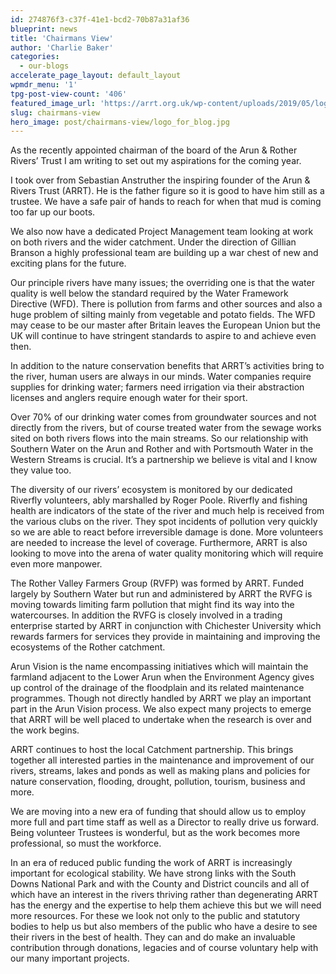 ```yaml
---
id: 274876f3-c37f-41e1-bcd2-70b87a31af36
blueprint: news
title: 'Chairmans View'
author: 'Charlie Baker'
categories:
  - our-blogs
accelerate_page_layout: default_layout
wpmdr_menu: '1'
tpg-post-view-count: '406'
featured_image_url: 'https://arrt.org.uk/wp-content/uploads/2019/05/logo_for_blog.jpg'
slug: chairmans-view
hero_image: post/chairmans-view/logo_for_blog.jpg
---
```

<p>As the recently appointed chairman of the board of the Arun & Rother Rivers’ Trust I am writing to set out my aspirations for the coming year.</p>
<p>I took over from Sebastian Anstruther the inspiring founder of the Arun & Rivers Trust (ARRT). He is the father figure so it is good to have him still as a trustee. We have a safe pair of hands to reach for when that mud is coming too far up our boots.</p>
<p>We also now have a dedicated Project Management team looking at work on both rivers and the wider catchment. Under the direction of Gillian Branson a highly professional team are building up a war chest of new and exciting plans for the future.</p>
<p>Our principle rivers have many issues; the overriding one is that the water quality is well below the standard required by the Water Framework Directive (WFD). There is pollution from farms and other sources and also a huge problem of silting mainly from vegetable and potato fields. The WFD may cease to be our master after Britain leaves the European Union but the UK will continue to have stringent standards to aspire to and achieve even then.</p>
<p>In addition to the nature conservation benefits that ARRT’s activities bring to the river, human users are always in our minds. Water companies require supplies for drinking water; farmers need irrigation via their abstraction licenses and anglers require enough water for their sport.</p>
<p>Over 70% of our drinking water comes from groundwater sources and not directly from the rivers, but of course treated water from the sewage works sited on both rivers flows into the main streams. So our relationship with Southern Water on the Arun and Rother and with Portsmouth Water in the Western Streams is crucial. It’s a partnership we believe is vital and I know they value too.</p>
<p>The diversity of our rivers’ ecosystem is monitored by our dedicated Riverfly volunteers, ably marshalled by Roger Poole. Riverfly and fishing health are indicators of the state of the river and much help is received from the various clubs on the river. They spot incidents of pollution very quickly so we are able to react before irreversible damage is done. More volunteers are needed to increase the level of coverage. Furthermore, ARRT is also looking to move into the arena of water quality monitoring which will require even more manpower.</p>
<p>The Rother Valley Farmers Group (RVFP) was formed by ARRT. Funded largely by Southern Water but run and administered by ARRT the RVFG is moving towards limiting farm pollution that might find its way into the watercourses. In addition the RVFG is closely involved in a trading enterprise started by ARRT in conjunction with Chichester University which rewards farmers for services they provide in maintaining and improving the ecosystems of the Rother catchment.</p>
<p>Arun Vision is the name encompassing initiatives which will maintain the farmland adjacent to the Lower Arun when the Environment Agency gives up control of the drainage of the floodplain and its related maintenance programmes. Though not directly handled by ARRT we play an important part in the Arun Vision process. We also expect many projects to emerge that ARRT will be well placed to undertake when the research is over and the work begins.</p>
<p>ARRT continues to host the local Catchment partnership. This brings together all interested parties in the maintenance and improvement of our rivers, streams, lakes and ponds as well as making plans and policies for nature conservation, flooding, drought, pollution, tourism, business and more.</p>
<p>We are moving into a new era of funding that should allow us to employ more full and part time staff as well as a Director to really drive us forward. Being volunteer Trustees is wonderful, but as the work becomes more professional, so must the workforce.</p>
<p>In an era of reduced public funding the work of ARRT is increasingly important for ecological stability. We have strong links with the South Downs National Park and with the County and District councils and all of which have an interest in the rivers thriving rather than degenerating ARRT has the energy and the expertise to help them achieve this but we will need more resources. For these we look not only to the public and statutory bodies to help us but also members of the public who have a desire to see their rivers in the best of health. They can and do make an invaluable contribution through donations, legacies and of course voluntary help with our many important projects.</p>
